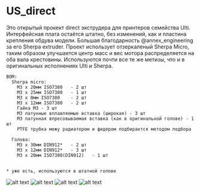 # US_direct
Это открытый прокект direct экструдера для принтеров семейства Ulti. Интерфейсная плата остаётся штатно, без изменений, как и пластина крепления обдува модели. Большая благодарность @annex_engineering за его Sherpa extruder. Проект использует отзеркаленый Sherpa Micro, таким образом улучшается центр масс и вес мотора распределяется на оба вала крестовины. Используются почти все те же метизы, что и в оригинальных исполнениях Ulti и Sherpa. 
```
BOM:
  Sherpa micro:
    M3 x 20мм ISO7380	- 2 шт
    M3 x 25мм ISO7380	- 1 шт
    M3 x 8мм ISO7380	- 2 шт
    M3 x 12мм ISO7380	- 2 шт
    Гайка М3 - 3 шт
    M3 латунные вплавляемые вставка (широкая) - 3 шт
    М3 латунная впресовываемая вставка (как в оригинальной голове) - 1 шт
    PTFE трубка межу радиатором и фидером подбирается методом подбора

  Голова:
    M3 x 30мм DIN912*	- 2 шт
    M3 x 12мм DIN912*	- 3 шт
    M3 x 20мм ISO7380(DIN912)	- 1 шт


* уже есть, используются в штатной голове
```

![alt text](https://github.com/sinyavskiy-n/US_direct/blob/main/IMG/IMG%20(3).png)
![alt text](https://github.com/sinyavskiy-n/US_direct/blob/main/IMG/IMG%20(2).png)
![alt text](https://github.com/sinyavskiy-n/US_direct/blob/main/IMG/IMG%20(1).png)
![alt text](https://github.com/sinyavskiy-n/US_direct/blob/main/IMG/IMG%20(4).png)
